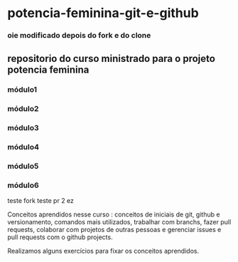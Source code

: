 # potencia-feminina-git-e-github

### oie modificado depois do fork e do clone


## repositorio do curso ministrado para o projeto potencia feminina

### módulo1
### módulo2
### módulo3
### módulo4
### módulo5
### módulo6
teste fork teste pr 2 ez

Conceitos aprendidos nesse curso : conceitos de iniciais de git, github e versionamento, comandos mais utilizados, trabalhar com branchs, fazer pull requests, colaborar com projetos de outras pessoas e gerenciar issues e pull requests com o github projects.

Realizamos alguns exercícios para fixar os conceitos aprendidos.
